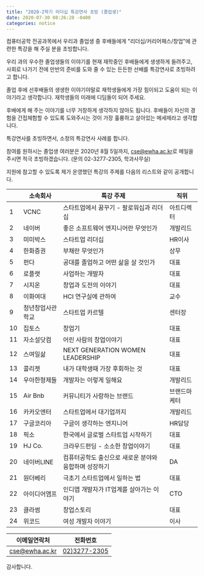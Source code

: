 ```yaml
---
title: "2020-2학기 리더십 특강연사 초빙 (졸업생)" 
date: 2020-07-30 08:26:28 -0400
categories: notice
---
```


컴퓨터공학 전공과목에서 우리과 졸업생 중 후배들에게 "리더십/커리어패스/창업"에 관련한 특강을 해 주실 분을 초빙합니다. 

우리 과의 우수한 졸업생들의 이야기를 현재 재학중인 후배들에게 생생하게 들려주고, 사회로 나가기 전에 만반의 준비를 도와 줄 수 있는 든든한 선배를 특강연사로 초빙하려고 합니다.

졸업 후에 선후배들의 생생한 이야기야말로 재학생들에게 가장 힘이되고 도움이 되는 이야기라고 생각합니다. 재학생들의 미래에 디딤돌이 되어 주세요. 

후배에게 해 주는 이야기를 너무 거창하게 생각하지 않아도 됩니다. 후배들이 자신의 경험을 간접체험할 수 있도록 도와주시는 것이 가장 훌륭하고 살아있는 메세제라고 생각합니다. 

특강연사를 초빙하면서, 소정의 특강연사 사례를 합니다. 

참여를 원하시는 졸업생 여러분은 
2020년 8월 5일까지, 
<a href="mailto:cse@ewha.ac.kr?Subject='(졸업생특강연사지원)'">cse@ewha.ac.kr</a>로 메일을 주시면 적극 초빙하겠습니다. (문의 02-3277-2305, 학과사무실)

지원에 참고할 수 있도록 제가 운영했던 특강의 주제를 다음의 리스트와 같이 공개합니다. 

|    | 소속회사     | 특강 주제                            | 직위     |
|----|----------|----------------------------------|--------|
| 1  | VCNC     | 스타트업에서 꿈꾸기 - 팔로워십과 리더십           | 아트디렉터  |
| 2  | 네이버      | 좋은 소프트웨어 엔지니어란 무엇인가              | 개발리드   |
| 3  | 미미박스     | 스타트업 리더십                         | HR이사   |
| 4  | 한화증권     | 부채란 무엇인가                         | 상무     |
| 5  | 펀다       | 공대를 졸업하고 어떤 삶을 살 것인가             | 대표     |
| 6  | 로플랫      | 사업하는 개발자                         | 대표     |
| 7  | 시지온      | 창업과 도전의 이야기                      | 대표     |
| 8  | 이화여대     | HCI 연구실에 관하여                     | 교수     |
| 9  | 청년창업사관학교 | 스타트업 카르텔                         | 센터장    |
| 10 | 집토스      | 창업기                              | 대표     |
| 11 | 자소설닷컴    | 어린 사람의 창업이야기                     | 대표     |
| 12 | 스여일삶     | NEXT GENERATION WOMEN LEADERSHIP | 대표     |
| 13 | 콜리젯      | 내가 대학생때 가장 후회하는 것                | 대표     |
| 14 | 우아한형제들   | 개발자는 이렇게 일해요                     | 개발리드   |
| 15 | Air Bnb  | 커뮤니티가 사랑하는 브랜드                   | 브랜드마케터 |
| 16 | 카카오엔터    | 스타트업에서 대기업까지                     | 개발리드   |
| 17 | 구글코리아    | 구글이 생각하는 엔지니어                    | HR담당   |
| 18 | 픽소       | 한국에서 글로벌 스타트업 시작하기               | 대표     |
| 19 | HJ Co.   | 크라우드펀딩 - 소소한 창업이야기               | 대표     |
| 20 | 네이버LINE  | 컴퓨터공학도 출신으로 새로운 분야와 융합하며 성장하기    | DA     |
| 21 | 원더베리     | 극초기 스타트업에서 일하는 법                 | 대표     |
| 22 | 아이디어앰프   | 인디앱 개발자가 IT업계를 살아가는 이야기          | CTO    |
| 23 | 클라썸      | 창업스토리                            | 대표     |
| 24 | 위코드      | 여성 개발자 이야기                       | 이사     |

| 이메일연락처 | 전화번호 |
|--------|--------|
| <a href="mailto:cse@ewha.ac.kr?Subject='(졸업생특강연사지원)'">cse@ewha.ac.kr</a>|<a href='tel:02-3277-2305'>02)3277-2305</a>     |


감사합니다. 